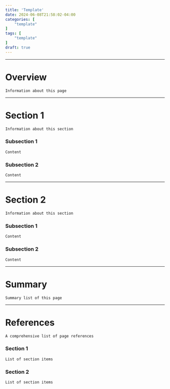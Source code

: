 ```yaml
---
title: 'Template'
date: 2024-06-08T21:58:02-04:00
categories: [
    "template"
]
tags: [
    "template"
]
draft: true
---
```


---

# Overview
`Information about this page`

---

# Section 1 
`Information about this section`

### Subsection 1
`Content`

### Subsection 2
`Content`

---

# Section 2
`Information about this section`

### Subsection 1
`Content`

### Subsection 2
`Content`

---

# Summary
`Summary list of this page`

---

# References
`A comprehensive list of page references`

### Section 1
`List of section items`

### Section 2
`List of section items`
